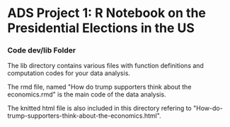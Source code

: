 # ADS Project 1:  R Notebook on the Presidential Elections in the US

### Code dev/lib Folder

The lib directory contains various files with function definitions and computation codes for your data analysis. 

The rmd file, named "How do trump supporters think about the economics.rmd" is the main code of the data analysis.

The knitted html file is also included in this directory refering to "How-do-trump-supporters-think-about-the-economics.html".